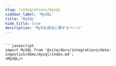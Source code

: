 ```yaml
---
slug: /integrations/mysql
sidebar_label: 'MySQL'
title: 'MySQL'
hide_title: true
description: 'MySQL統合に関するページ'
---
```

```

```javascript
import MySQL from '@site/docs/integrations/data-ingestion/dbms/mysql/index.md';
<MySQL/>
